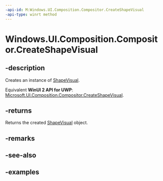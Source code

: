 ```yaml
---
-api-id: M:Windows.UI.Composition.Compositor.CreateShapeVisual
-api-type: winrt method
---
```


<!-- Method syntax.
public ShapeVisual Compositor.CreateShapeVisual()
-->

# Windows.UI.Composition.Compositor.CreateShapeVisual

## -description

Creates an instance of [ShapeVisual](shapevisual.md).

Equivalent **WinUI 2 API for UWP**: [Microsoft.UI.Composition.Compositor.CreateShapeVisual](/windows/winui/api/microsoft.ui.composition.compositor.createshapevisual).

## -returns

Returns the created [ShapeVisual](shapevisual.md) object.

## -remarks

## -see-also

## -examples

